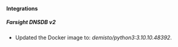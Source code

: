 #### Integrations
##### Farsight DNSDB v2
- Updated the Docker image to: *demisto/python3:3.10.10.48392*.
